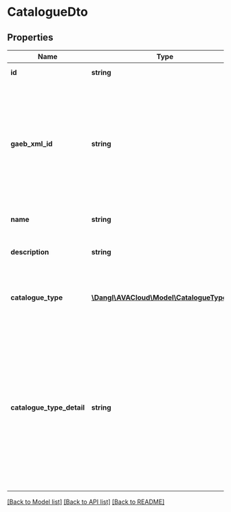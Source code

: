 # CatalogueDto

## Properties
Name | Type | Description | Notes
------------ | ------------- | ------------- | -------------
**id** | **string** | Elements GUID identifier. | 
**gaeb_xml_id** | **string** | This is used to store the GAEB XML Id within this Catalogue. This data is not used for any calculations or evaluations but only for GAEB serialization and deserialization. | [optional] 
**name** | **string** | The name that is given for this catalogue. | [optional] 
**description** | **string** | Additional information about this catalogue. | [optional] 
**catalogue_type** | [**\Dangl\AVACloud\Model\CatalogueTypeDto**](CatalogueTypeDto.md) | If given, this gives a classification for the contents of the catalogue | 
**catalogue_type_detail** | **string** | This property may hold additional information about the catalogue type. It is currently only used in GAEB XML exchange to carry detailed information about a catalogue type, but it&#39;s otherwise just a free text field. | [optional] 

[[Back to Model list]](../README.md#documentation-for-models) [[Back to API list]](../README.md#documentation-for-api-endpoints) [[Back to README]](../README.md)


